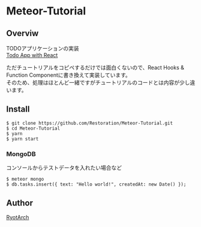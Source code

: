 # Meteor-Tutorial

## Overviw
TODOアプリケーションの実装  
[Todo App with React](https://www.meteor.com/tutorials/react/creating-an-app)

ただチュートリアルをコピペするだけでは面白くないので、React Hooks & Function Componentに書き換えて実装しています。  
そのため、処理はほとんど一緒ですがチュートリアルのコードとは内容が少し違います。  

## Install
```
$ git clone https://github.com/Restoration/Meteor-Tutorial.git
$ cd Meteor-Tutorial
$ yarn
$ yarn start
```


### MongoDB
コンソールからテストデータを入れたい場合など
```
$ meteor mongo
$ db.tasks.insert({ text: "Hello world!", createdAt: new Date() });
```

## Author
[RyotArch](https://www.developer-ryota.com/)
